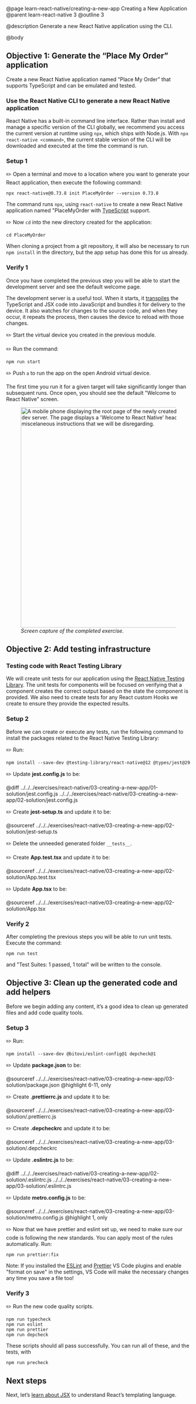 @page learn-react-native/creating-a-new-app Creating a New Application
@parent learn-react-native 3
@outline 3

@description Generate a new React Native application using the CLI.

@body

## Objective 1: Generate the “Place My Order” application

Create a new React Native application named “Place My Order” that supports TypeScript and can be emulated and tested.

### Use the React Native CLI to generate a new React Native application

React Native has a built-in command line interface. Rather than install and manage a specific version of the CLI globally, we recommend you access the current version at runtime using `npx`, which ships with Node.js. With `npx react-native <command>`, the current stable version of the CLI will be downloaded and executed at the time the command is run.

### Setup 1

✏️ Open a terminal and move to a location where you want to generate your React application, then execute the following command:

```shell
npx react-native@0.73.8 init PlaceMyOrder --version 0.73.8
```

The command runs `npx`, using `react-native` to create a new React Native application named "PlaceMyOrder with [TypeScript](https://www.typescriptlang.org/) support.

✏️ Now `cd` into the new directory created for the application:

```shell
cd PlaceMyOrder
```

When cloning a project from a git repository, it will also be necessary to run `npm install` in the directory, but the app setup has done this for us already.

### Verify 1

Once you have completed the previous step you will be able to start the development server and see the default welcome page.

The development server is a useful tool. When it starts, it [transpiles](https://en.wikipedia.org/wiki/Source-to-source_compiler) the TypeScript and JSX code into JavaScript and bundles it for delivery to the device. It also watches for changes to the source code, and when they occur, it repeats the process, then causes the device to reload with those changes.

✏️ Start the virtual device you created in the previous module.

✏️ Run the command:

```shell
npm run start
```

✏️ Push `a` to run the app on the open Android virtual device.

The first time you run it for a given target will take significantly longer than subsequent runs. Once open, you should see the default "Welcome to React Native" screen.

<figure>
  <img alt="A mobile phone displaying the root page of the newly created application served by the dev server. The page displays a 'Welcome to React Native' header and some miscelaneous instructions that we will be disregarding." src="../static/img/react-native/03-creating-a-new-app/01-generated-app.png" width="600px" />
  <figcaption style="font-style: italic">
    Screen capture of the completed exercise.
  </figcaption>
</figure>

## Objective 2: Add testing infrastructure

### Testing code with React Testing Library

We will create unit tests for our application using the [React Native Testing Library](https://callstack.github.io/react-native-testing-library/). The unit tests for components will be focused on verifying that a component creates the correct output based on the state the component is provided. We also need to create tests for any React custom Hooks we create to ensure they provide the expected results.

### Setup 2

Before we can create or execute any tests, run the following command to install the packages related to the React Native Testing Library:

✏️ Run:

```shell
npm install --save-dev @testing-library/react-native@12 @types/jest@29
```

✏️ Update **jest.config.js** to be:

@diff ../../../exercises/react-native/03-creating-a-new-app/01-solution/jest.config.js ../../../exercises/react-native/03-creating-a-new-app/02-solution/jest.config.js

✏️ Create **jest-setup.ts** and update it to be:

@sourceref ../../../exercises/react-native/03-creating-a-new-app/02-solution/jest-setup.ts

✏️ Delete the unneeded generated folder `__tests__`.

✏️ Create **App.test.tsx** and update it to be:

@sourceref ../../../exercises/react-native/03-creating-a-new-app/02-solution/App.test.tsx

✏️ Update **App.tsx** to be:

@sourceref ../../../exercises/react-native/03-creating-a-new-app/02-solution/App.tsx

### Verify 2

After completing the previous steps you will be able to run unit tests. Execute the command:

```shell
npm run test
```

and "Test Suites: 1 passed, 1 total" will be written to the console.

## Objective 3: Clean up the generated code and add helpers

Before we begin adding any content, it’s a good idea to clean up generated files and add code quality tools.

### Setup 3

✏️ Run:

```shell
npm install --save-dev @bitovi/eslint-config@1 depcheck@1
```

✏️ Update **package.json** to be:

@sourceref ../../../exercises/react-native/03-creating-a-new-app/03-solution/package.json
@highlight 6-11, only

✏️ Create **.prettierrc.js** and update it to be:

@sourceref ../../../exercises/react-native/03-creating-a-new-app/03-solution/.prettierrc.js

✏️ Create **.depcheckrc** and update it to be:

@sourceref ../../../exercises/react-native/03-creating-a-new-app/03-solution/.depcheckrc

✏️ Update **.eslintrc.js** to be:

@diff ../../../exercises/react-native/03-creating-a-new-app/02-solution/.eslintrc.js ../../../exercises/react-native/03-creating-a-new-app/03-solution/.eslintrc.js

✏️ Update **metro.config.js** to be:

@sourceref ../../../exercises/react-native/03-creating-a-new-app/03-solution/metro.config.js
@highlight 1, only

✏️ Now that we have prettier and eslint set up, we need to make sure our code is following the new standards. You can apply most of the rules automatically. Run:

```shell
npm run prettier:fix
```

Note: If you installed the [ESLint](https://marketplace.visualstudio.com/items?itemName=dbaeumer.vscode-eslint) and [Prettier](https://marketplace.visualstudio.com/items?itemName=esbenp.prettier-vscode) VS Code plugins and enable "format on save" in the settings, VS Code will make the necessary changes any time you save a file too!

### Verify 3

✏️ Run the new code quality scripts.

```shell
npm run typecheck
npm run eslint
npm run prettier
npm run depcheck
```

These scripts should all pass successfully. You can run all of these, and the tests, with

```shell
npm run precheck
```

## Next steps

Next, let’s [learn about JSX](./intro-to-jsx.html) to understand React’s templating language.
